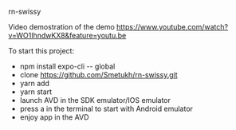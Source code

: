 rn-swissy

Video demostration of the demo
https://www.youtube.com/watch?v=WO1IhndwKX8&feature=youtu.be

To start this project:
- npm install expo-cli -- global
- clone https://github.com/Smetukh/rn-swissy.git
- yarn add
- yarn start
- launch AVD in the SDK emulator/IOS emulator
- press a in the terminal to start with Android emulator
- enjoy app in the AVD

